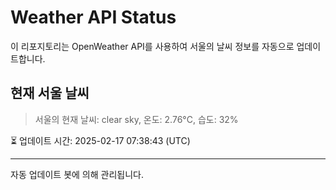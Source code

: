 
# Weather API Status

이 리포지토리는 OpenWeather API를 사용하여 서울의 날씨 정보를 자동으로 업데이트합니다.

## 현재 서울 날씨
> 서울의 현재 날씨: clear sky, 온도: 2.76°C, 습도: 32%

⏳ 업데이트 시간: 2025-02-17 07:38:43 (UTC)

---
자동 업데이트 봇에 의해 관리됩니다.
